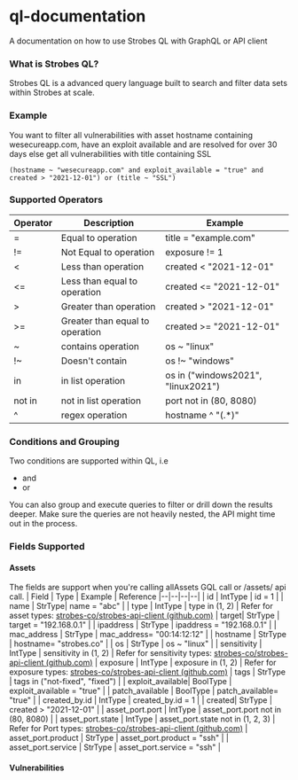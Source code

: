 
# ql-documentation
A documentation on how to use Strobes QL with GraphQL or API client 

### What is Strobes QL? 

Strobes QL is a advanced query language built to search and filter data sets within Strobes at scale. 

### Example

You want to filter all vulnerabilities with asset hostname containing wesecureapp.com, have an exploit available and are resolved for over 30 days else get all vulnerabilities with title containing SSL
```
(hostname ~ "wesecureapp.com" and exploit_available = "true" and created > "2021-12-01") or (title ~ "SSL")
```
### Supported Operators 

| Operator | Description | Example |
|--|--|--|
| = | Equal to operation | title = "example.com" |
| != | Not Equal to operation | exposure != 1 |
| < | Less than operation | created < "2021-12-01" |
| <= | Less than equal to operation | created <= "2021-12-01" |
| > | Greater than operation | created > "2021-12-01" |
| >= | Greater than equal to operation | created >= "2021-12-01" |
| ~ | contains operation | os ~ "linux" |
| !~ | Doesn't contain | os !~ "windows" |
| in | in list operation | os in ("windows2021", "linux2021") |
| not in | not in list operation | port not in (80, 8080) |
| ^ | regex operation | hostname ^  "(.*)" |


### Conditions and Grouping

Two conditions are supported within QL, i.e 
- and
-  or 

You can also group and execute queries to filter or drill down the results deeper.  Make sure the queries are not heavily nested, the API might time out in the process.

### Fields Supported 

#### Assets
The fields are support when you're calling allAssets GQL call or /assets/ api call.
| Field  | Type | Example | Reference
|--|--|--|--|
| id | IntType | id = 1 |
| name | StrType| name = "abc" |
| type | IntType | type in (1, 2) | Refer for asset types: [strobes-co/strobes-api-client (github.com)](https://github.com/strobes-co/strobes-api-client#list_vulnerabilities)
| target| StrType | target = "192.168.0.1" | 
| ipaddress | StrType | ipaddress = "192.168.0.1" | 
| mac_address | StrType | mac_address= "00:14:12:12" | 
| hostname | StrType | hostname= "strobes.co" | 
| os | StrType | os ~ "linux" | 
| sensitivity | IntType | sensitivity in (1, 2) | Refer for sensitivity types: [strobes-co/strobes-api-client (github.com)](https://github.com/strobes-co/strobes-api-client#list_vulnerabilities)
| exposure | IntType | exposure  in (1, 2) | Refer for exposure types: [strobes-co/strobes-api-client (github.com)](https://github.com/strobes-co/strobes-api-client#list_vulnerabilities)
| tags | StrType | tags in ("not-fixed", "fixed") | 
| exploit_available| BoolType | exploit_available = "true" | 
| patch_available | BoolType | patch_available= "true" | 
| created_by.id | IntType | created_by.id = 1 | 
| created| StrType | created > "2021-12-01" | 
| asset_port.port | IntType  | asset_port.port not in (80, 8080) | 
| asset_port.state | IntType   | asset_port.state not in (1, 2, 3) | Refer for Port types: [strobes-co/strobes-api-client (github.com)](https://github.com/strobes-co/strobes-api-client#list_vulnerabilities)
| asset_port.product | StrType | asset_port.product = "ssh" | 
| asset_port.service | StrType | asset_port.service = "ssh" | 

#### Vulnerabilities
